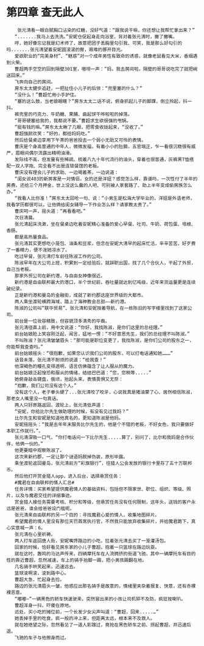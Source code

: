 # 第四章 查无此人
        张元清看一眼白腻胸口沾染的红糖，没好气道：“跟我说干嘛，你还想让我帮忙拿出来？”
       “.......我马上去洗洗。”安妮仓促起身走向浴室，背对着张元清时，撇了撇嘴。
       哼，她好像忘记我是幻术师了，故意把团子丢胸里勾引我、可笑，我是那么好勾引的吗.......张元清望着安妮圆滚滚的臀，艰难的挪开目光。
       爱欲职业的“完美身材”、“魅惑”对一个成年男性有致命的诱惑，就像老鼠看见大米，香烟遇到火柴。
       曹超两手空空的回到隔壁301室，嗷唠一声：“妈，我去房间啦。隔壁的哥哥说吃完了就把碗送回来。”
       飞奔向自己的房间。
       房东太太健步追赶，一把扯住小儿子的后领：“兜里塞的什么？”
       “没什么！”曹超忙用小手护住。
       “塞的这么鼓，当老娘眼瞎？”房东太太二话不说，俯身抓起儿子的脚踝，倒立拎起，抖一抖。
       裤兜里的巧克力、牛奶糖、果脯、曲起饼干哗啦啦的掉落。
       “哥哥硬塞给我的，我都说不要。”曹超求生欲很强的甩锅。
       “挺有钱的嘛。”房东太太瞅了几眼，把零食收拢起来，“没收了。”
       曹超强颜欢笑：“好的，都给妈妈吃。”
       然后给餐桌边享用下午茶的爸爸投去一个弱小无助又可怜的表情。
       曹庆是个身高普通的中年人，微微发福，有着小小的肚腩，五官端正，乍一看很沉稳很有威严，眉眼间偶尔流露出精明油滑。
       发际线不高，但发量有些稀疏、梳着八九十年代流行的油头，穿着也很普通，灰裤黑T恤搭配一双人字拖、完全看不出是连锁餐馆的老板。
       曹庆没有理会儿子的求助、一边喝着茶，一边说道：
       “闺女说403的新房客是一对情侣，女的还是洋妞？感觉怎么样，靠谱吗，一次性付了半年的房费，还给三个月押金，世上没这么蠢的人吧、可别被人家套路了、助上半年变成偷房族怎么办。”
       “我看人比你准！”房东太太回呛一句、说：“小男生是松海大学毕业的，洋妞是外语老师，我看学历都很可以，让他俩给闺女辅导一下作业怎么样？请家教太贵了。”
       曹庆呵一声，摇头道：“再看看吧。”
       次日清晨。
       张元清起床洗漱，坐在餐桌边吃着安妮精心准备的爱心早餐、吐司、牛奶、荷包蛋、培根、香肠。
       都是高热量食品。
       张元清其实更想吃小笼包、油条和豆浆，但念在安妮大清早的起床忙活，辛辛苦苦，好歹费了一番精力，便不泼她凉水了。
       吃过早餐，张元清打车前往陈淑工作的公司。
       陈淑早年在大公司上班，积累到一定经验后，就辞职出国，找了几个合伙人，干起了外贸，自己当老板。
       那家外贸公司在新约港，与自由女神像很近。
       新约港是自由联邦最大的港口，半个世纪前，吞吐量就达到亿吨级，近年来货运量更是连续破纪录。
       正是新约港和曼岛的金融街，成就了新约郡这座世界级的大都市。
       两人乘坐渡轮横跨海域，踏上了海神教会总部——新约港。
       陈淑的公司叫“联华贸易”、张元清和安妮按着导航，在一栋陈旧的写字楼里找到了这家公司。
       前台是一位妆容精致，但容貌顶多清秀的华裔。
       张元清径直上前，用中文说道：“你好、我找陈淑，是你们这里的总经理。”
       前台姑娘脸上笑容刚泛起，闻言，猛地一愣：“不好意思先生，我们的总经理不叫陈淑。”
       不叫陈淑？张元清皱皱眉头：“那可能是职位变更了，我找陈淑，是你们公司的股东之一，你能帮我查查吗。”
       前台姑娘摇头：“很抱歉，如果您认识我们公司的股东，可以打电话通知她………”
       话音未落，张元清不耐烦的说道：“给我查！”
       他深褐色的瞳孔变得透明，语言仿佛蕴含了让人服从的魔力。
       前台姑娘泛起惶恐和服从的情绪，结结巴巴道：“您，您稍等.....”
       她俯身敲击键盘，俄顷，抬起头来，表情畏惧又无奈：
       “抱歉，我们公司没有这个人。”
       没有这个人，老子拳头硬了...张元清咬了咬牙，心说我真是猪油蒙了心、居然相信陈淑，那老女人嘴里没一句真话。
       两人只好原路返回，渡轮上，张元清低声道：
       “安妮，你给比尔先生做助理的时候，有没有见过我妈？”
       比尔先生和安妮是知道他真名的，更知道陈淑是他妈。
       安妮摇摇头：“我是去年年末服务比尔先生的，他是个不错的老板，不好女色，我只要做好本职工作就行。”。
       张元清深吸一口气，“你打电话问一下比尔先生.....算了，别问了，比尔和我妈是合作伙伴，他俩一伙的。”
       他更要暗中观察陈淑了。
       这次来新约郡，一定让那个谜语妈脱掉伪装，原形毕露。
       乘坐渡轮返回曼岛，张元清前方“彩旗银行”，往猎人公会发放的银行卡里存了五十万联邦币。
       然后他打开赏金猎人app，进入后台，选择悬赏任务：
       #魔君在自由联邦的情人汇总#
       任务详情：买家希望提供魔君情人的基础资料，包括但不限家世、职位、组织、等级、照片，以及与魔君交往的详细事迹。
       赏金猎人接任务需要考核、积分和等级，但悬赏任务没有任何限制，这年头，送钱的客户永远是爸爸，谁会给爸爸设门槛呢。
       张元清来自由联邦的另一个目的：寻找魔君心爱的情人，收集地图碎片。
       希望魔君的情人里没有那位天罚首席执行官，不然我只能放弃收集碎片，并给魔君跪下，真心实意喊一声：6。
       张元清在心里祈祷。
       两人打车返回唐人街，安妮嘴馋路边的小吃，拉着张元清去买了一笼灌汤包。
       回家的时候，恰好看见房东家的小儿子曹超，抱着一只篮球在路边玩耍。
       就在这时，轰鸣的马达声传来，四辆摩托车在人流拥挤的街道飞驰，其中一辆摩托车有目的性的靠近曹超，忽然减速，车上的骑手抬脚一踢，把小男孩踢翻在地。
       几名骑手哄笑起来，迅速远去。
       篮球滚啊滚，滚到路中心。
       曹超大急，忙起身去捡。
       路边的张元清眉头一皱，他感应出那名骑手是故意的，情绪里夹杂着报复、快意，还有赤裸裸恶意。
       “嘟嘟~”一辆黑色的轿车快速驶来，突然冒出来的小孩让司机猝不及防，疯狂按喇叭。
       曹超浑身一抖，吓傻在原地。
       远处，买小吃的摊位前，一个长发少女尖声叫道：“曹超，回来.....…”
       她丢掉手里的吃食，疯一般的冲上来，但距离太远，根本来不及救人。
       就在她绝望之际，忽然看见了一道人影蹿过，竟抢在黑色轿车之前、捞起曹超，并迅速后退。
       飞驰的车子与他擦身而过。